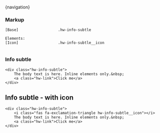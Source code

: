 {navigation}



### Markup
```code
[Base]                  .hw-info-subtle

Elements:
[Icon]                  .hw-info-subtle__icon


```

### Info subtle

```html|plain,light
<div class="hw-info-subtle">
    The body text is here. Inline elements only.&nbsp;
    <a class="hw-link">Click me</a>
</div>
```

## Info subtle - with icon

```html|plain,light
<div class="hw-info-subtle">
    <i class="fas fa-exclamation-triangle hw-info-subtle__icon"></i>
    The body text is here. Inline elements only.&nbsp;
    <a class="hw-link">Click me</a>
</div>
```


